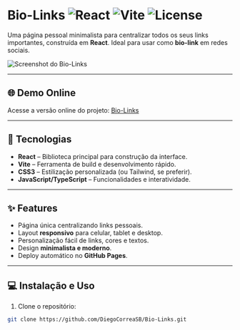 # Bio-Links ![React](https://img.shields.io/badge/React-17.0.2-blue) ![Vite](https://img.shields.io/badge/Vite-4.5.0-brightgreen) ![License](https://img.shields.io/badge/License-MIT-yellow)

Uma página pessoal minimalista para centralizar todos os seus links importantes, construída em **React**. Ideal para usar como **bio-link** em redes sociais.  

![Screenshot do Bio-Links](https://diegocorreasb.github.io/Bio-Links/screenshot.png)

---

## 🌐 Demo Online

Acesse a versão online do projeto: [Bio-Links](https://diegocorreasb.github.io/Bio-Links/)  

---

## 🚀 Tecnologias

- **React** – Biblioteca principal para construção da interface.  
- **Vite** – Ferramenta de build e desenvolvimento rápido.  
- **CSS3** – Estilização personalizada (ou Tailwind, se preferir).  
- **JavaScript/TypeScript** – Funcionalidades e interatividade.  

---

## ✨ Features

- Página única centralizando links pessoais.  
- Layout **responsivo** para celular, tablet e desktop.  
- Personalização fácil de links, cores e textos.  
- Design **minimalista e moderno**.  
- Deploy automático no **GitHub Pages**.  

---

## 💻 Instalação e Uso

1. Clone o repositório:  
```bash
git clone https://github.com/DiegoCorreaSB/Bio-Links.git
